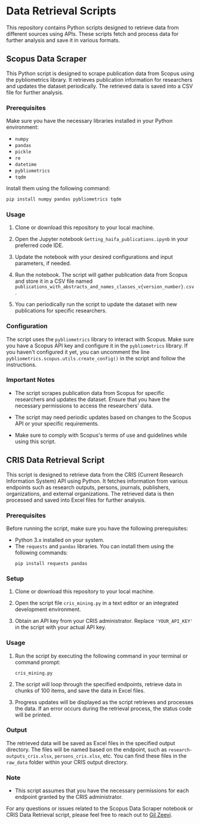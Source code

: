 # Data Retrieval Scripts

This repository contains Python scripts designed to retrieve data from different sources using APIs. These scripts fetch and process data for further analysis and save it in various formats.

## Scopus Data Scraper

This Python script is designed to scrape publication data from Scopus using the pybliometrics library. It retrieves publication information for researchers and updates the dataset periodically. The retrieved data is saved into a CSV file for further analysis.

### Prerequisites

Make sure you have the necessary libraries installed in your Python environment:
- `numpy`
- `pandas`
- `pickle`
- `re`
- `datetime`
- `pybliometrics`
- `tqdm`

Install them using the following command:
```bash
pip install numpy pandas pybliometrics tqdm
```

### Usage

1. Clone or download this repository to your local machine.

2. Open the Jupyter notebook `Getting_haifa_publications.ipynb` in your preferred code IDE.

3. Update the notebook with your desired configurations and input parameters, if needed.

4. Run the notebook. The script will gather publication data from Scopus and store it in a CSV file named `publications_with_abstracts_and_names_classes_v{version_number}.csv`.

5. You can periodically run the script to update the dataset with new publications for specific researchers.

### Configuration

The script uses the `pybliometrics` library to interact with Scopus. Make sure you have a Scopus API key and configure it in the `pybliometrics` library. If you haven't configured it yet, you can uncomment the line `pybliometrics.scopus.utils.create_config()` in the script and follow the instructions.

### Important Notes

- The script scrapes publication data from Scopus for specific researchers and updates the dataset. Ensure that you have the necessary permissions to access the researchers' data.

- The script may need periodic updates based on changes to the Scopus API or your specific requirements.

- Make sure to comply with Scopus's terms of use and guidelines while using this script.

## CRIS Data Retrieval Script

This script is designed to retrieve data from the CRIS (Current Research Information System) API using Python. It fetches information from various endpoints such as research outputs, persons, journals, publishers, organizations, and external organizations. The retrieved data is then processed and saved into Excel files for further analysis.

### Prerequisites

Before running the script, make sure you have the following prerequisites:
- Python 3.x installed on your system.
- The `requests` and `pandas` libraries. You can install them using the following commands:
  ```
  pip install requests pandas
  ```

### Setup

1. Clone or download this repository to your local machine.

2. Open the script file `cris_mining.py` in a text editor or an integrated development environment.

3. Obtain an API key from your CRIS administrator. Replace `'YOUR_API_KEY'` in the script with your actual API key.

### Usage

1. Run the script by executing the following command in your terminal or command prompt:
   ```
   cris_mining.py
   ```

2. The script will loop through the specified endpoints, retrieve data in chunks of 100 items, and save the data in Excel files.

3. Progress updates will be displayed as the script retrieves and processes the data. If an error occurs during the retrieval process, the status code will be printed.

### Output

The retrieved data will be saved as Excel files in the specified output directory. The files will be named based on the endpoint, such as `research-outputs_cris.xlsx`, `persons_cris.xlsx`, etc. You can find these files in the `raw_data` folder within your CRIS output directory.

### Note

- This script assumes that you have the necessary permissions for each endpoint granted by the CRIS administrator.

For any questions or issues related to the Scopus Data Scraper notebook or CRIS Data Retrieval script, please feel free to reach out to [Gil Zeevi](gzeevi25@gmail.com).
